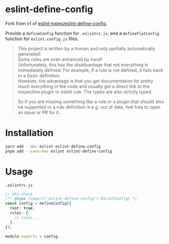 # eslint-define-config

Fork from v1 of [eslint-types/eslint-define-config](https://github.com/eslint-types/eslint-define-config).

Provide a `defineConfig` function for `.eslintrc.js`, and a `defineFlatConfig` function for `eslint.config.js` files.

> This project is written by a human and only partially automatically generated!  
> Some rules are even enhanced by hand!  
> Unfortunately, this has the disadvantage that not everything is immediately defined. For example, if a rule is not defined, it falls back to a basic definition.  
> However, the advantage is that you get documentation for pretty much everything in the code and usually get a direct link to the respective plugin or eslint rule. The types are also strictly typed.
>
> So if you are missing something like a rule or a plugin that should also be supported or a rule definition is e.g. out of date, feel free to open an issue or PR for it.

# Installation

```bash
yarn add --dev eslint eslint-define-config
pnpm add --save-dev eslint eslint-define-config
```

# Usage

`.eslintrc.js`

```ts
// @ts-check
/** @type {import('eslint-define-config').ESLintConfig} */
const config = defineConfig({
  root: true,
  rules: {
    // rules...
  },
});

module.exports = config;
```
